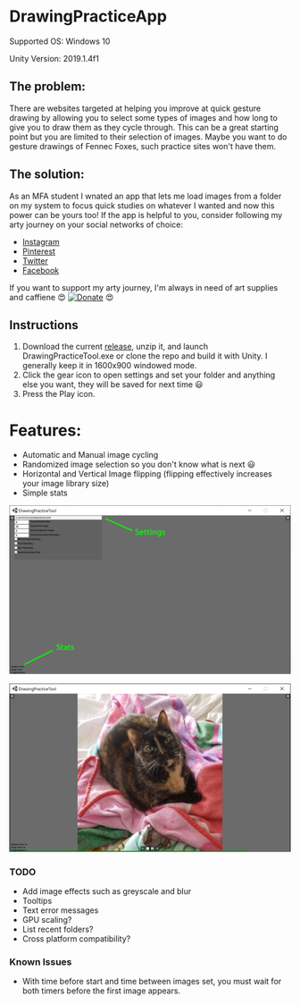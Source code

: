 # DrawingPracticeApp
Supported OS: Windows 10

Unity Version: 2019.1.4f1

## The problem:
There are websites targeted at helping you improve at quick gesture drawing by allowing you to select some types of images and how long to give you to draw them as they cycle through. This can be a great starting point but you are limited to their selection of images. Maybe you want to do gesture drawings of Fennec Foxes, such practice sites won't have them.

## The solution:
As an MFA student I wnated an app that lets me load images from a folder on my system to focus quick studies on whatever I wanted and now this power can be yours too! If the app is helpful to you, consider following my arty journey on your social networks of choice:
* [Instagram](https://www.instagram.com/ProMorearty)
* [Pinterest](https://www.pinterest.com/ProMorearty/my-arty-journey/)
* [Twitter](https://www.twitter.com/ProMorearty)
* [Facebook](https://www.facebook.com/ProMorearty)

If you want to support my arty journey, I'm always in need of art supplies and caffiene :heart_eyes: [![Donate](https://img.shields.io/badge/Donate-PayPal-green.svg)](https://paypal.me/ProMorearty) :heart_eyes:

## Instructions
1) Download the current [release](https://github.com/ProMorearty/DrawingPracticeApp/releases), unzip it, and launch DrawingPracticeTool.exe or clone the repo and build it with Unity. I generally keep it in 1600x900 windowed mode.
2) Click the gear icon to open settings and set your folder and anything else you want, they will be saved for next time :smiley:
3) Press the Play icon.

# Features:
- Automatic and Manual image cycling
- Randomized image selection so you don't know what is next :smiley:
- Horizontal and Vertical Image flipping (flipping effectively increases your image library size)
- Simple stats

![alt text](Settings.png "Settings")

![alt text](Playing.PNG "Playing")

### TODO
* Add image effects such as greyscale and blur
* Tooltips
* Text error messages
* GPU scaling?
* List recent folders?
* Cross platform compatibility?

### Known Issues
* With time before start and time between images set, you must wait for both timers before the first image appears.
